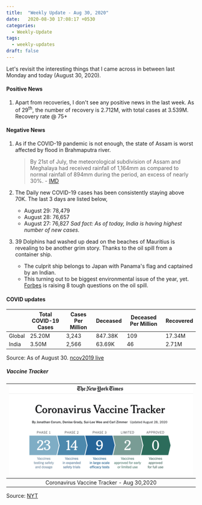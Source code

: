 ```yaml
---
title:  "Weekly Update - Aug 30, 2020"
date:   2020-08-30 17:08:17 +0530
categories:
  - Weekly-Update
tags:
  - weekly-updates
draft: false
---
```


Let's revisit the interesting things that I came across in between last Monday and today (August 30, 2020).


#### Positive News
  1. Apart from recoveries, I don't see any positive news in the last week.
  As of 29<sup>th</sup>, the number of recovery is 2.712M, with total cases at 3.539M. Recovery rate @ 75+

#### Negative News
  1. As if the COVID-19 pandemic is not enough, the state of Assam is worst affected by flood in Brahmaputra river.
      > By 21st of July, the meteorological subdivision of Assam and Meghalaya had received rainfall of 1,164mm as compared to normal rainfall of 894mm during the period, an excess of nearly 30%. - [IMD](http://hydro.imd.gov.in/hydrometweb/(S(wgwle03sv254qwjoq1ytto45))/PdfPageImage.aspx?imgUrl=PRODUCTS\Rainfall_Maps\Cumulative\Subdivision_Rainfall_Map\SUBDIVISION_RAINFALL_MAP_COUNTRY_INDIA_cd.JPG&landingpage=landing)
  2. The Daily new COVID-19 cases has been consistently staying above 70K. The last 3 days are listed below,
      * August 29: 78,479
      * August 28: 76,657
      * August 27: 76,827
      _Sad fact: As of today, India is having highest number of new cases._

  3. 39 Dolphins had washed up dead on the beaches of Mauritius is revealing to be another grim story. Thanks to the oil spill from a container ship.
      * The culprit ship belongs to Japan with Panama's flag and captained by an Indian.
      * This turning out to be biggest environmental issue of the year, yet.
    [Forbes](https://www.forbes.com/sites/nishandegnarain/2020/08/29/39-dolphins-and-whales-dead-in-mauritius-amid-growing-international-outrage/#33bf5bd6137c) is raising 8 tough questions on the oil spill.

#### COVID updates

||Total COVID-19 Cases   | Cases Per Million | Deceased | Deceased Per Million | Recovered |
|--|--| -- | -- | -- | -- |
| Global |  25.20M| 3,243 | 847.38K | 109 | 17.34M |
| India  |  3.50M| 2,566 | 63.69K | 46 | 2.71M |

Source: As of August 30. [ncov2019 live](https://ncov2019.live/data)

##### Vaccine  Tracker



| ![The training days](https://raw.githubusercontent.com/dheepakg/dheepakg.github.io/main/assets/images/Weekly-update/CovidTrackerAug30.jpg) |
| :------------------------------------------------------------------------: |
|                          Coronavirus Vaccine Tracker - Aug 30,2020                                                                      |


Source: [NYT](https://www.nytimes.com/interactive/2020/science/coronavirus-vaccine-tracker.html)
